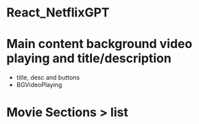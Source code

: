 # React_NetflixGPT

# Main content background video playing and title/description
 
 - title, desc and buttons
 - BGVideoPlaying

# Movie Sections > list 
